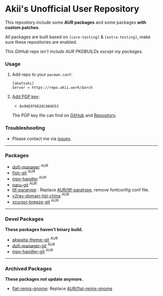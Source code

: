 # Akii's Unofficial User Repository

This repository include some **AUR packages** and some packages **with custom patches**.

All packages are built based on `[core-testing]` & `[extra-testing]`, make sure these repositories are enabled.

_This GitHub repo isn't include AUR PKGBUILDs except my packages._

### Usage

1. Add repo to your `pacman.conf`:

   ```
   [akatsuki]
   Server = https://repo.akii.work/$arch
   ```

2. [Add PGP key][archwiki]:

   - `0x94E976626C884E53`

   The PGP key file can find on [GitHub][key-github] and [Repository][key-repo].

[archwiki]: https://wiki.archlinux.org/index.php/Pacman/Package_signing#Adding_unofficial_keys
[key-github]: https://github.com/akiirui/repo/blob/main/akatsuki.pub
[key-repo]: https://repo.akii.ml/akatsuki.pub

### Troubleshooting

- Please contact me via [issues][issues].

[issues]: https://github.com/akiirui/repo/issues/new

---

### Packages

- [dofi-manager][dofi-manager] <sup>AUR</sup>
- [fish-git][fish-git] <sup>AUR</sup>
- [mpv-handler][mpv-handler] <sup>AUR</sup>
- [paru-git][paru-git] <sup>AUR</sup>
- [ttf-paratype][ttf-paratype] : Replace [AUR/ttf-paratype](https://aur.archlinux.org/packages/ttf-paratype/), remove fontconfig conf file.
- [v2ray-domain-list-china][v2ray-domain-list-china] <sup>AUR</sup>
- [xcursor-breeze-git][xcursor-breeze-git] <sup>AUR</sup>

[dofi-manager]: https://aur.archlinux.org/packages/dofi-manager
[fish-git]: https://aur.archlinux.org/packages/fish-git
[mpv-handler]: https://aur.archlinux.org/packages/mpv-handler
[paru-git]: https://aur.archlinux.org/packages/paru-git/
[ttf-paratype]: https://github.com/akiirui/repo/tree/main/ttf-paratype
[v2ray-domain-list-china]: https://aur.archlinux.org/packages/v2ray-domain-list-china
[xcursor-breeze-git]: https://aur.archlinux.org/packages/xcursor-breeze-git

<!-- - [fish-git][fish-git] <sup>AUR</sup> -->
<!-- [fish-git]: https://aur.archlinux.org/packages/fish-git -->

---

### Devel Packages

**These packages haven't binary build.**

- [akwaita-theme-git][akwaita-theme-git] <sup>AUR</sup>
- [dofi-manager-git][dofi-manager-git] <sup>AUR</sup>
- [mpv-handler-git][mpv-handler-git] <sup>AUR</sup>

[akwaita-theme-git]: https://aur.archlinux.org/packages/akwaita-theme-git/
[dofi-manager-git]: https://aur.archlinux.org/packages/dofi-manager-git/
[mpv-handler-git]: https://aur.archlinux.org/packages/mpv-handler-git/

---

### Archived Packages

**These packages not update anymore.**

- [flat-remix-gnome][flat-remix-gnome]: Replace [AUR/flat-remix-gnome](https://aur.archlinux.org/packages/flat-remix-gnome/)

[flat-remix-gnome]: https://github.com/akiirui/repo/tree/main/flat-remix-gnome

